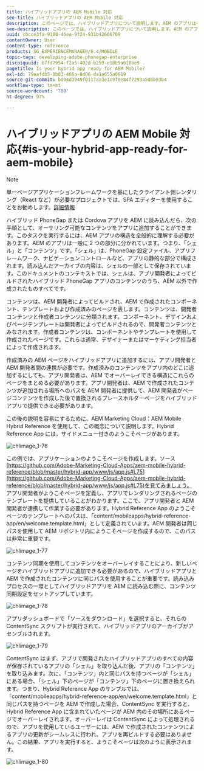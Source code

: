 ```yaml
---
title: ハイブリッドアプリの AEM Mobile 対応
seo-title: ハイブリッドアプリの AEM Mobile 対応
description: このページでは、ハイブリッドアプリについて説明します。AEM のアプリは一般に 2 つの部分に分かれています。それらは、「シェル」と「コンテンツ」です。このページでは、これらのトピックについて詳しく説明します。
seo-description: このページでは、ハイブリッドアプリについて説明します。AEM のアプリは一般に 2 つの部分に分かれています。それらは、「シェル」と「コンテンツ」です。このページでは、これらのトピックについて詳しく説明します。
uuid: cbcce3fa-9100-46ea-9f24-931b42666709
contentOwner: User
content-type: reference
products: SG_EXPERIENCEMANAGER/6.4/MOBILE
topic-tags: developing-adobe-phonegap-enterprise
discoiquuid: b7fd7954-f2a5-402d-b259-e18b5a618be9
pagetitle: Is your hybrid app ready for AEM Mobile?
exl-id: 79eafdb5-8b83-466a-8d06-da1a655a0619
source-git-commit: bd94d3949f0117aa3e1c9f0e84f7293a5d6b03b4
workflow-type: tm+mt
source-wordcount: '780'
ht-degree: 97%

---
```


# ハイブリッドアプリの AEM Mobile 対応{#is-your-hybrid-app-ready-for-aem-mobile}

>[!NOTE]
>
>単一ページアプリケーションフレームワークを基にしたクライアント側レンダリング（React など）が必要なプロジェクトでは、SPA エディターを使用することをお勧めします。[詳細情報](/help/sites-developing/spa-overview.md)

ハイブリッド PhoneGap または Cordova アプリを AEM に読み込んだら、次の手順として、オーサリング可能なコンテンツをアプリに追加することができます。このタスクを実行するには、AEM アプリの構造を全般的に理解する必要があります。AEM のアプリは一般に 2 つの部分に分かれています。つまり、「シェル」と「コンテンツ」です。「シェル」は、PhoneGap 設定ファイル、アプリフレームワーク、ナビゲーションコントロールなど、アプリの静的な部分で構成されます。読み込んだアーカイブの内容は、シェルの一部として保存されています。このドキュメントのコンテキストでは、シェルは、アプリ開発者によってビルドされたハイブリッド PhoneGap アプリのコンテンツのうち、AEM 以外で作成されたものすべてです。

コンテンツは、AEM 開発者によってビルドされ、AEM で作成されたコンポーネント、テンプレートおよび作成済みのページを表します。コンテンツは、開発者コンテンツと作成者コンテンツに分類されます。コンポーネント、デザインおよびページテンプレートは開発者によってビルドされるので、開発者コンテンツとみなされます。作成者コンテンツは、コンポーネントやテンプレートを使用して作成されたページです。これらは通常、デザイナーまたはマーケティング担当者によって作成されます。

作成済みの AEM ページをハイブリッドアプリに追加するには、アプリ開発者と AEM 開発者間の連携が必要です。作成済みのコンテンツをアプリ内のどこに追加するにしても、アプリ開発者は、AEM でオーバーレイできる構造にこれらのページをまとめる必要があります。アプリ開発者は、AEM で作成されたコンテンツが追加される場所へのパスを AEM 開発者に提供して、AEM 開発者がページコンテンツを作成した後で置換されるプレースホルダーページをハイブリッドアプリで提供できる必要があります。

この後の説明を容易にするために、AEM Marketing Cloud：AEM Mobile Hybrid Reference を使用して、この概念について説明します。Hybrid Reference App には、サイドメニュー付きのようこそページがあります。

![chlimage_1-76](assets/chlimage_1-76.png)

この例では、アプリケーションのようこそページを作成します。ソース[https://github.com/Adobe-Marketing-Cloud-Apps/aem-mobile-hybrid-reference/blob/master/hybrid-app/www/js/app.js#L75](https://github.com/Adobe-Marketing-Cloud-Apps/aem-mobile-hybrid-reference/blob/master/hybrid-app/www/js/app.js#L75)を見てみましょう。 アプリ開発者がようこそページを定義し、アプリでレンダリングされるページのテンプレートを提供していることがわかります。ここで、アプリ開発者と AEM 開発者が連携して作業する必要があります。Hybrid Reference App のようこそページのテンプレートへのパスは、「content/mobileapps/hybrid-reference-app/en/welcome.template.html」として定義されています。AEM 開発者は同じパスを使用して AEM リポジトリ内にようこそページを作成するので、このパスは非常に重要です。

![chlimage_1-77](assets/chlimage_1-77.png)

コンテンツ同期を使用してコンテンツをオーバーレイすることにより、新しいページをハイブリッドアプリに追加できる必要があるので、ハイブリッドアプリと AEM で作成されたコンテンツに同じパスを使用することが重要です。読み込みプロセスの一環としてハイブリッドアプリを AEM に読み込む際に、コンテンツ同期設定をセットアップしています。

![chlimage_1-78](assets/chlimage_1-78.png)

アプリダッシュボードで「ソースをダウンロード」を選択すると、それらの ContentSync スクリプトが実行されて、ハイブリッドアプリのアーカイブがアセンブルされます。

![chlimage_1-79](assets/chlimage_1-79.png)

ContentSync はまず、アプリで開発されたハイブリッドアプリのすべての内容が保存されているアプリの「シェル」を取り込んだ後、アプリの「コンテンツ」を取り込みます。次に、「コンテンツ」内と同じパスを持つページが「シェル」にある場合、「シェル」下のページが「コンテンツ」下のページに置き換えられます。つまり、Hybrid Reference App のサンプルでは、「content/mobileapps/hybrid-reference-app/en/welcome.template.html」と同じパスを持つページを AEM で作成した場合、ContentSync を実行すると、Hybrid Reference App に含まれていたページが AEM 内のその場所にあるページでオーバーレイされます。オーバーレイは ContentSync によって処理されるので、アプリを使用しているユーザーには、AEM で作成されたコンテンツによるアプリの更新がシームレスに行われ、アプリを再ビルドする必要はありません。この結果、アプリを実行すると、ようこそページは次のように表示されます。

![chlimage_1-80](assets/chlimage_1-80.png)
